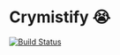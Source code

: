 # Crymistify 😭

[![Build Status](https://travis-ci.org/MateusGabi/Crymistify.svg?branch=master)](https://travis-ci.org/MateusGabi/Crymistify)
